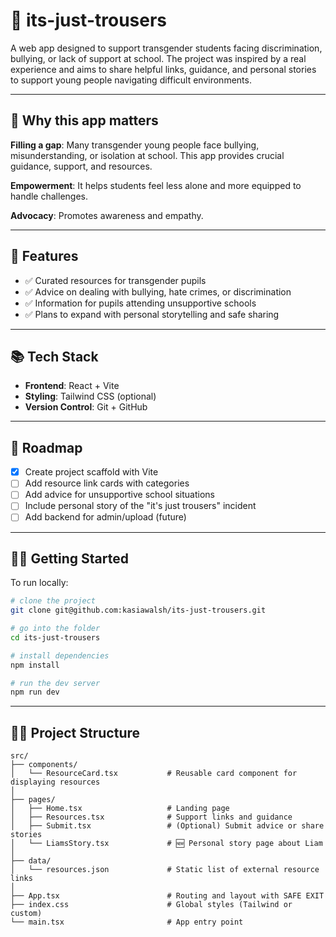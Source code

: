 # 🎒 its-just-trousers

A web app designed to support transgender students facing discrimination, bullying, or lack of support at school. The project was inspired by a real experience and aims to share helpful links, guidance, and personal stories to support young people navigating difficult environments.

---

## 🎯 Why this app matters

**Filling a gap**: Many transgender young people face bullying, misunderstanding, or isolation at school. This app provides crucial guidance, support, and resources.

**Empowerment**: It helps students feel less alone and more equipped to handle challenges.

**Advocacy**: Promotes awareness and empathy.

---

## 🌟 Features

- ✅ Curated resources for transgender pupils
- ✅ Advice on dealing with bullying, hate crimes, or discrimination
- ✅ Information for pupils attending unsupportive schools
- ✅ Plans to expand with personal storytelling and safe sharing

---

## 📚 Tech Stack

- **Frontend**: React + Vite
- **Styling**: Tailwind CSS (optional)
- **Version Control**: Git + GitHub

---

## 🚧 Roadmap

- [x] Create project scaffold with Vite
- [ ] Add resource link cards with categories
- [ ] Add advice for unsupportive school situations
- [ ] Include personal story of the "it's just trousers" incident
- [ ] Add backend for admin/upload (future)

---

## 👩‍💻 Getting Started

To run locally:

```bash
# clone the project
git clone git@github.com:kasiawalsh/its-just-trousers.git

# go into the folder
cd its-just-trousers

# install dependencies
npm install

# run the dev server
npm run dev
```

---

## 👩‍💻 Project Structure

```
src/
├── components/
│   └── ResourceCard.tsx           # Reusable card component for displaying resources
│
├── pages/
│   ├── Home.tsx                   # Landing page
│   ├── Resources.tsx              # Support links and guidance
│   ├── Submit.tsx                 # (Optional) Submit advice or share stories
│   └── LiamsStory.tsx             # 🆕 Personal story page about Liam
│
├── data/
│   └── resources.json             # Static list of external resource links
│
├── App.tsx                        # Routing and layout with SAFE EXIT
├── index.css                      # Global styles (Tailwind or custom)
└── main.tsx                       # App entry point
```

